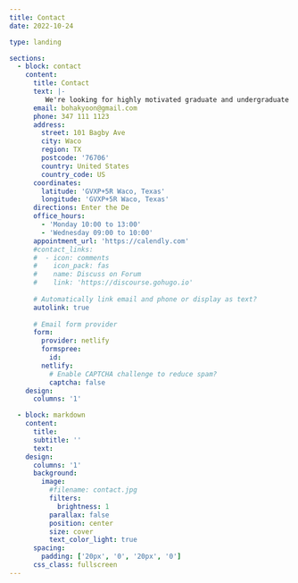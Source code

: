 ```yaml
---
title: Contact
date: 2022-10-24

type: landing

sections:
  - block: contact
    content:
      title: Contact
      text: |-
         We're looking for highly motivated graduate and undergraduate students and postdocs in the Yoon Research Group. Please send an email with your CV, if you're interested in working with us!
      email: bohakyoon@gmail.com
      phone: 347 111 1123
      address:
        street: 101 Bagby Ave
        city: Waco
        region: TX
        postcode: '76706'
        country: United States
        country_code: US
      coordinates:
        latitude: 'GVXP+5R Waco, Texas'
        longitude: 'GVXP+5R Waco, Texas'
      directions: Enter the De
      office_hours:
        - 'Monday 10:00 to 13:00'
        - 'Wednesday 09:00 to 10:00'
      appointment_url: 'https://calendly.com'
      #contact_links:
      #  - icon: comments
      #    icon_pack: fas
      #    name: Discuss on Forum
      #    link: 'https://discourse.gohugo.io'
    
      # Automatically link email and phone or display as text?
      autolink: true
    
      # Email form provider
      form:
        provider: netlify
        formspree:
          id:
        netlify:
          # Enable CAPTCHA challenge to reduce spam?
          captcha: false
    design:
      columns: '1'

  - block: markdown
    content:
      title:
      subtitle: ''
      text:
    design:
      columns: '1'
      background:
        image: 
          #filename: contact.jpg
          filters:
            brightness: 1
          parallax: false
          position: center
          size: cover
          text_color_light: true
      spacing:
        padding: ['20px', '0', '20px', '0']
      css_class: fullscreen
---
```

